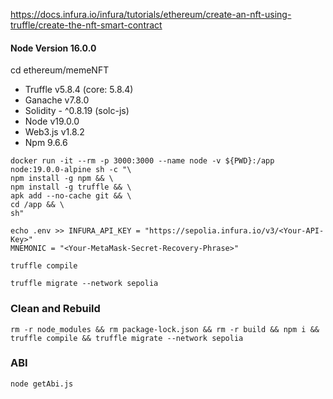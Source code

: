 https://docs.infura.io/infura/tutorials/ethereum/create-an-nft-using-truffle/create-the-nft-smart-contract

#### Node Version 16.0.0

cd ethereum/memeNFT 

- Truffle v5.8.4 (core: 5.8.4)
- Ganache v7.8.0
- Solidity - ^0.8.19 (solc-js)
- Node v19.0.0
- Web3.js v1.8.2
- Npm 9.6.6

```
docker run -it --rm -p 3000:3000 --name node -v ${PWD}:/app node:19.0.0-alpine sh -c "\
npm install -g npm && \
npm install -g truffle && \
apk add --no-cache git && \
cd /app && \
sh"
```

```
echo .env >> INFURA_API_KEY = "https://sepolia.infura.io/v3/<Your-API-Key>"
MNEMONIC = "<Your-MetaMask-Secret-Recovery-Phrase>"
```

```
truffle compile
```

```
truffle migrate --network sepolia
```

### Clean and Rebuild

```
rm -r node_modules && rm package-lock.json && rm -r build && npm i && truffle compile && truffle migrate --network sepolia
```

### ABI 

```
node getAbi.js
```
